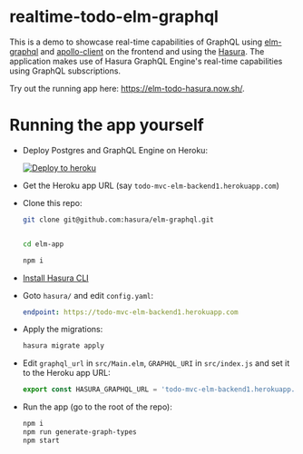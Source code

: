 # realtime-todo-elm-graphql

This is a demo to showcase real-time capabilities of GraphQL using [elm-graphql](https://github.com/dillonkearns/elm-graphql) and [apollo-client](https://github.com/apollographql/apollo-client) on the frontend and using the [Hasura](github.com/hasura/graphql-engine). The application makes use of Hasura GraphQL Engine's real-time capabilities using GraphQL subscriptions. 

Try out the running app here: https://elm-todo-hasura.now.sh/.

# Running the app yourself

- Deploy Postgres and GraphQL Engine on Heroku:
  
  [![Deploy to
  heroku](https://www.herokucdn.com/deploy/button.svg)](https://heroku.com/deploy?template=https://github.com/hasura/graphql-engine-heroku)
- Get the Heroku app URL (say `todo-mvc-elm-backend1.herokuapp.com`)
- Clone this repo:
  ```bash
  git clone git@github.com:hasura/elm-graphql.git


  cd elm-app

  npm i


  ```
- [Install Hasura CLI](https://docs.hasura.io/1.0/graphql/manual/hasura-cli/install-hasura-cli.html)
- Goto `hasura/` and edit `config.yaml`:
  ```yaml
  endpoint: https://todo-mvc-elm-backend1.herokuapp.com
  ```
- Apply the migrations:
  ```bash
  hasura migrate apply
  ```
- Edit `graphql_url` in `src/Main.elm`, `GRAPHQL_URI` in `src/index.js` and set it to the
  Heroku app URL:
  ```js
  export const HASURA_GRAPHQL_URL = 'todo-mvc-elm-backend1.herokuapp.com/v1alpha1/graphql';
  ```
- Run the app (go to the root of the repo):
  ```bash
  npm i
  npm run generate-graph-types
  npm start
  ```
